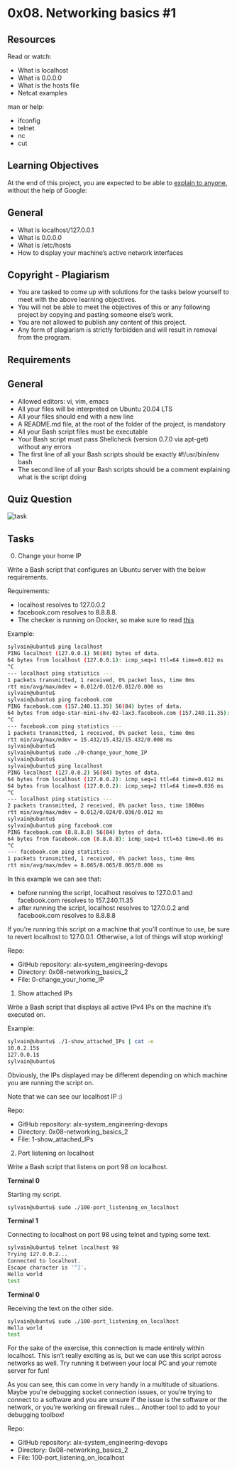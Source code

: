# 0x08. Networking basics #1

## Resources

Read or watch:

+ What is localhost
+ What is 0.0.0.0
+ What is the hosts file
+ Netcat examples

man or help:

+ ifconfig
+ telnet
+ nc
+ cut

## Learning Objectives

At the end of this project, you are expected to be able to [explain to anyone](), without the help of Google:

## General

+ What is localhost/127.0.0.1
+ What is 0.0.0.0
+ What is /etc/hosts
+ How to display your machine’s active network interfaces

## Copyright - Plagiarism

+ You are tasked to come up with solutions for the tasks below yourself to meet with the above learning objectives.
+ You will not be able to meet the objectives of this or any following project by copying and pasting someone else’s work.
+ You are not allowed to publish any content of this project.
+ Any form of plagiarism is strictly forbidden and will result in removal from the program.

## Requirements

## General

+ Allowed editors: vi, vim, emacs
+ All your files will be interpreted on Ubuntu 20.04 LTS
+ All your files should end with a new line
+ A README.md file, at the root of the folder of the project, is mandatory
+ All your Bash script files must be executable
+ Your Bash script must pass Shellcheck (version 0.7.0 via apt-get) without any errors
+ The first line of all your Bash scripts should be exactly #!/usr/bin/env bash
+ The second line of all your Bash scripts should be a comment explaining what is the script doing

## Quiz Question

![task]()


## Tasks

0. Change your home IP

Write a Bash script that configures an Ubuntu server with the below requirements.

Requirements:

+ localhost resolves to 127.0.0.2
+ facebook.com resolves to 8.8.8.8.
+ The checker is running on Docker, so make sure to read [this](http://blog.jonathanargentiero.com/docker-sed-cannot-rename-etcsedl8ysxl-device-or-resource-busy/)

Example:

```bash
sylvain@ubuntu$ ping localhost
PING localhost (127.0.0.1) 56(84) bytes of data.
64 bytes from localhost (127.0.0.1): icmp_seq=1 ttl=64 time=0.012 ms
^C
--- localhost ping statistics ---
1 packets transmitted, 1 received, 0% packet loss, time 0ms
rtt min/avg/max/mdev = 0.012/0.012/0.012/0.000 ms
sylvain@ubuntu$
sylvain@ubuntu$ ping facebook.com
PING facebook.com (157.240.11.35) 56(84) bytes of data.
64 bytes from edge-star-mini-shv-02-lax3.facebook.com (157.240.11.35): icmp_seq=1 ttl=63 time=15.4 ms
^C
--- facebook.com ping statistics ---
1 packets transmitted, 1 received, 0% packet loss, time 0ms
rtt min/avg/max/mdev = 15.432/15.432/15.432/0.000 ms
sylvain@ubuntu$
sylvain@ubuntu$ sudo ./0-change_your_home_IP
sylvain@ubuntu$
sylvain@ubuntu$ ping localhost
PING localhost (127.0.0.2) 56(84) bytes of data.
64 bytes from localhost (127.0.0.2): icmp_seq=1 ttl=64 time=0.012 ms
64 bytes from localhost (127.0.0.2): icmp_seq=2 ttl=64 time=0.036 ms
^C
--- localhost ping statistics ---
2 packets transmitted, 2 received, 0% packet loss, time 1000ms
rtt min/avg/max/mdev = 0.012/0.024/0.036/0.012 ms
sylvain@ubuntu$
sylvain@ubuntu$ ping facebook.com
PING facebook.com (8.8.8.8) 56(84) bytes of data.
64 bytes from facebook.com (8.8.8.8): icmp_seq=1 ttl=63 time=8.06 ms
^C
--- facebook.com ping statistics ---
1 packets transmitted, 1 received, 0% packet loss, time 0ms
rtt min/avg/max/mdev = 8.065/8.065/8.065/0.000 ms
```

In this example we can see that:

+ before running the script, localhost resolves to 127.0.0.1 and facebook.com resolves to 157.240.11.35
+ after running the script, localhost resolves to 127.0.0.2 and facebook.com resolves to 8.8.8.8

If you’re running this script on a machine that you’ll continue to use, be sure to revert localhost to 127.0.0.1. Otherwise, a lot of things will stop working!

Repo:

+ GitHub repository: alx-system_engineering-devops
+ Directory: 0x08-networking_basics_2
+ File: 0-change_your_home_IP

1. Show attached IPs

Write a Bash script that displays all active IPv4 IPs on the machine it’s executed on.

Example:

```bash
sylvain@ubuntu$ ./1-show_attached_IPs | cat -e
10.0.2.15$
127.0.0.1$
sylvain@ubuntu$
```

Obviously, the IPs displayed may be different depending on which machine you are running the script on.

Note that we can see our localhost IP :)

Repo:

+ GitHub repository: alx-system_engineering-devops
+ Directory: 0x08-networking_basics_2
+ File: 1-show_attached_IPs

2. Port listening on localhost

Write a Bash script that listens on port 98 on localhost.

**Terminal 0**

Starting my script.

```bash
sylvain@ubuntu$ sudo ./100-port_listening_on_localhost
```

**Terminal 1**

Connecting to localhost on port 98 using telnet and typing some text.

```bash
sylvain@ubuntu$ telnet localhost 98
Trying 127.0.0.2...
Connected to localhost.
Escape character is '^]'.
Hello world
test
```
**Terminal 0**

Receiving the text on the other side.

```bash
sylvain@ubuntu$ sudo ./100-port_listening_on_localhost
Hello world
test
```

For the sake of the exercise, this connection is made entirely within localhost. This isn’t really exciting as is, but we can use this script across networks as well. Try running it between your local PC and your remote server for fun!

As you can see, this can come in very handy in a multitude of situations. Maybe you’re debugging socket connection issues, or you’re trying to connect to a software and you are unsure if the issue is the software or the network, or you’re working on firewall rules… Another tool to add to your debugging toolbox!

Repo:

+ GitHub repository: alx-system_engineering-devops
+ Directory: 0x08-networking_basics_2
+ File: 100-port_listening_on_localhost
